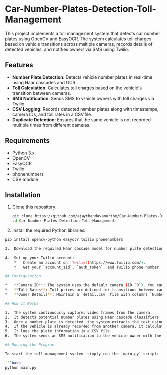 # Car-Number-Plates-Detection-Toll-Management

This project implements a toll management system that detects car number plates using OpenCV and EasyOCR. The system calculates toll charges based on vehicle transitions across multiple cameras, records details of detected vehicles, and notifies owners via SMS using Twilio.

## Features

- **Number Plate Detection**: Detects vehicle number plates in real-time using Haar cascades and OCR.
- **Toll Calculation**: Calculates toll charges based on the vehicle's transition between cameras.
- **SMS Notification**: Sends SMS to vehicle owners with toll charges via Twilio.
- **CSV Logging**: Records detected number plates along with timestamps, camera IDs, and toll rates in a CSV file.
- **Duplicate Detection**: Ensures that the same vehicle is not recorded multiple times from different cameras.

## Requirements

- Python 3.x
- OpenCV
- EasyOCR
- Twilio
- phonenumbers
- CSV module

## Installation

1. Clone this repository:
   ```bash
   git clone https://github.com/ajaythandavamurthy/Car-Number-Plates-Detection-Toll-Management.git
   cd Car-Number-Plates-Detection-Toll-Management

2. Install the required Python libraries:

```bash
pip install opencv-python easyocr twilio phonenumbers

3.  Download the required Haar Cascade model for number plate detection (`model/number_plate_by_ajay.xml`).
    
4.  Set up your Twilio account:
    *   Create an account on [Twilio](https://www.twilio.com/).
    *   Get your `account_sid`, `auth_token`, and Twilio phone number, then update them in the code.

## Configuration

*   **Camera ID**: The system uses the default camera (ID `0`). You can change this if using multiple cameras.
*   **Toll Rates**: Toll prices are defined for transitions between camera pairs. You can modify the `toll_rates` dictionary based on your needs.
*   **Owner Details**: Maintain a `detail.csv` file with columns `Number Plate` and `Phone` to map number plates to vehicle owners and their phone numbers.

## How it Works

1.  The system continuously captures video frames from the camera.
2.  It detects potential number plates using Haar cascade classifiers.
3.  Once a number plate is detected, the system extracts the text using EasyOCR.
4.  If the vehicle is already recorded from another camera, it calculates the toll based on the transition between cameras.
5.  It logs the plate information in a CSV file.
6.  The system sends an SMS notification to the vehicle owner with the toll charge.

## Running the Program

To start the toll management system, simply run the `main.py` script:

```bash
python main.py
